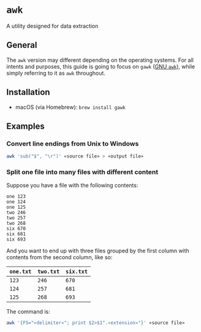 # `awk`

A utility designed for data extraction

## General

The `awk` version may different depending on the operating systems. For all intents and purposes, this guide is going to focus on `gawk` ([GNU `awk`](https://www.gnu.org/software/gawk/)), while simply referring to it as `awk` throughout.

## Installation

* macOS (via Homebrew): `brew install gawk`

## Examples

### Convert line endings from Unix to Windows

```sh
awk 'sub("$", "\r")' «source file» > «output file»
```

### Split one file into many files with different content

Suppose you have a file with the following contents:

```
one 123
one 124
one 125
two 246
two 257
two 268
six 670
six 681
six 693
```

And you want to end up with three files grouped by the first column with contents from the second column, like so:

| `one.txt` | `two.txt` | `six.txt` |
| :-------- | :-------- | :-------- |
| `123`     | `246`     | `670`     |
| `124`     | `257`     | `681`     |
| `125`     | `268`     | `693`     |

The command is:

```sh
awk '{FS="«delimiter»"; print $2>$1".«extension»"}' «source file»
```
